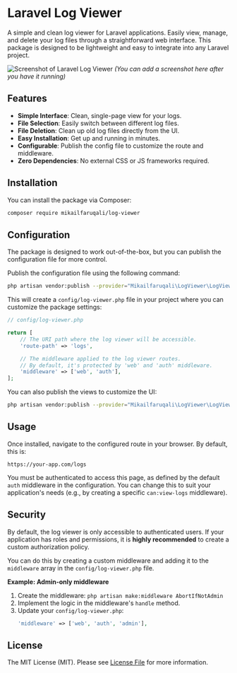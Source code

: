 # Laravel Log Viewer

A simple and clean log viewer for Laravel applications. Easily view, manage, and delete your log files through a straightforward web interface. This package is designed to be lightweight and easy to integrate into any Laravel project.

![Screenshot of Laravel Log Viewer](https://user-images.githubusercontent.com/your-id/your-image.png)
*(You can add a screenshot here after you have it running)*

## Features

- **Simple Interface**: Clean, single-page view for your logs.
- **File Selection**: Easily switch between different log files.
- **File Deletion**: Clean up old log files directly from the UI.
- **Easy Installation**: Get up and running in minutes.
- **Configurable**: Publish the config file to customize the route and middleware.
- **Zero Dependencies**: No external CSS or JS frameworks required.

## Installation

You can install the package via Composer:

```bash
composer require mikailfaruqali/log-viewer
```

## Configuration

The package is designed to work out-of-the-box, but you can publish the configuration file for more control.

Publish the configuration file using the following command:

```bash
php artisan vendor:publish --provider="Mikailfaruqali\LogViewer\LogViewerServiceProvider" --tag="config"
```

This will create a `config/log-viewer.php` file in your project where you can customize the package settings:

```php
// config/log-viewer.php

return [
    // The URI path where the log viewer will be accessible.
    'route-path' => 'logs',

    // The middleware applied to the log viewer routes.
    // By default, it's protected by 'web' and 'auth' middleware.
    'middleware' => ['web', 'auth'],
];
```

You can also publish the views to customize the UI:

```bash
php artisan vendor:publish --provider="Mikailfaruqali\LogViewer\LogViewerServiceProvider" --tag="views"
```

## Usage

Once installed, navigate to the configured route in your browser. By default, this is:

`https://your-app.com/logs`

You must be authenticated to access this page, as defined by the default `auth` middleware in the configuration. You can change this to suit your application's needs (e.g., by creating a specific `can:view-logs` middleware).

## Security

By default, the log viewer is only accessible to authenticated users. If your application has roles and permissions, it is **highly recommended** to create a custom authorization policy.

You can do this by creating a custom middleware and adding it to the `middleware` array in the `config/log-viewer.php` file.

**Example: Admin-only middleware**

1.  Create the middleware: `php artisan make:middleware AbortIfNotAdmin`
2.  Implement the logic in the middleware's `handle` method.
3.  Update your `config/log-viewer.php`:
    ```php
    'middleware' => ['web', 'auth', 'admin'],
    ```

## License

The MIT License (MIT). Please see [License File](LICENSE.md) for more information.